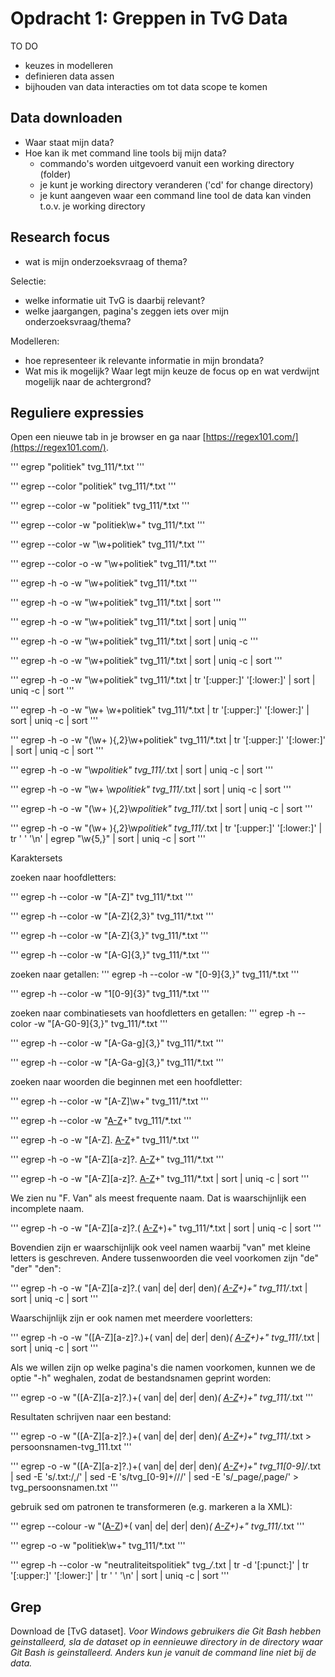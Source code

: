 # Opdracht 1: Greppen in TvG Data

TO DO

+ keuzes in modelleren
+ definieren data assen
+ bijhouden van data interacties om tot data scope te komen

## Data downloaden

+ Waar staat mijn data?
+ Hoe kan ik met command line tools bij mijn data?
    + commando's worden uitgevoerd vanuit een working directory (folder)
    + je kunt je working directory veranderen ('cd' for change directory)
    + je kunt  aangeven waar een command line tool de data kan vinden t.o.v. je working directory

## Research focus
- wat is mijn onderzoeksvraag of thema?

Selectie:
- welke informatie uit TvG is daarbij relevant?
- welke jaargangen, pagina's zeggen iets over mijn onderzoeksvraag/thema?

Modelleren:
- hoe representeer ik relevante informatie in mijn brondata? 
- Wat mis ik mogelijk? Waar legt mijn keuze de focus op en wat verdwijnt mogelijk naar de achtergrond?


## Reguliere expressies

Open een nieuwe tab in je browser en ga naar [https://regex101.com/](https://regex101.com/).

'''
egrep "politiek" tvg_111/*.txt
'''

'''
egrep --color "politiek" tvg_111/*.txt
'''

'''
egrep --color -w "politiek" tvg_111/*.txt
'''

'''
egrep --color -w "politiek\w+" tvg_111/*.txt
'''

'''
egrep --color -w "\w+politiek" tvg_111/*.txt
'''

'''
egrep --color -o -w "\w+politiek" tvg_111/*.txt
'''

'''
egrep -h -o -w "\w+politiek" tvg_111/*.txt
'''

'''
egrep -h -o -w "\w+politiek" tvg_111/*.txt | sort
'''

'''
egrep -h -o -w "\w+politiek" tvg_111/*.txt | sort | uniq
'''

'''
egrep -h -o -w "\w+politiek" tvg_111/*.txt | sort | uniq -c
'''

'''
egrep -h -o -w "\w+politiek" tvg_111/*.txt | sort | uniq -c | sort
'''

'''
egrep -h -o -w "\w+politiek" tvg_111/*.txt | tr '[:upper:]' '[:lower:]' | sort | uniq -c | sort
'''

'''
egrep -h -o -w "\w+ \w+politiek" tvg_111/*.txt | tr '[:upper:]' '[:lower:]' | sort | uniq -c | sort
'''

'''
egrep -h -o -w "(\w+ ){,2}\w+politiek" tvg_111/*.txt | tr '[:upper:]' '[:lower:]' | sort | uniq -c | sort
'''

'''
egrep -h -o -w "\w*politiek" tvg_111/*.txt | sort | uniq -c | sort
'''

'''
egrep -h -o -w "\w+ \w*politiek" tvg_111/*.txt | sort | uniq -c | sort
'''

'''
egrep -h -o -w "(\w+ ){,2}\w*politiek" tvg_111/*.txt | sort | uniq -c | sort
'''

'''
egrep -h -o -w "(\w+ ){,2}\w*politiek" tvg_111/*.txt | tr '[:upper:]' '[:lower:]' | tr ' ' '\n' | egrep "\w{5,}" | sort | uniq -c | sort
'''


Karaktersets

zoeken naar hoofdletters:

'''
egrep -h --color -w "[A-Z]" tvg_111/*.txt
'''

'''
egrep -h --color -w "[A-Z]{2,3}" tvg_111/*.txt
'''

'''
egrep -h --color -w "[A-Z]{3,}" tvg_111/*.txt
'''

'''
egrep -h --color -w "[A-G]{3,}" tvg_111/*.txt
'''

zoeken naar getallen:
'''
egrep -h --color -w "[0-9]{3,}" tvg_111/*.txt
'''

'''
egrep -h --color -w "1[0-9]{3}" tvg_111/*.txt
'''

zoeken naar combinatiesets van hoofdletters en getallen:
'''
egrep -h --color -w "[A-G0-9]{3,}" tvg_111/*.txt
'''

'''
egrep -h --color -w "[A-Ga-g]{3,}" tvg_111/*.txt
'''

'''
egrep -h --color -w "[A-Ga-g]{3,}" tvg_111/*.txt
'''

zoeken naar woorden die beginnen met een hoofdletter:

'''
egrep -h --color -w "[A-Z]\w+" tvg_111/*.txt
'''

'''
egrep -h --color -w "[A-Z](\w|-)+" tvg_111/*.txt
'''

'''
egrep -h -o -w "[A-Z]\. [A-Z](\w|-)+" tvg_111/*.txt
'''

'''
egrep -h -o -w "[A-Z][a-z]?\. [A-Z](\w|-)+" tvg_111/*.txt
'''

'''
egrep -h -o -w "[A-Z][a-z]?\. [A-Z](\w|-)+" tvg_111/*.txt | sort | uniq -c | sort
'''

We zien nu "F. Van" als meest frequente naam. Dat is waarschijnlijk een incomplete naam. 

'''
egrep -h -o -w "[A-Z][a-z]?\.( [A-Z](\w|-)+)+" tvg_111/*.txt | sort | uniq -c | sort
'''

Bovendien zijn er waarschijnlijk ook veel namen waarbij "van" met kleine letters is geschreven. Andere tussenwoorden die veel voorkomen zijn "de" "der" "den":

'''
egrep -h -o -w "[A-Z][a-z]?\.( van| de| der| den)*( [A-Z](\w|-)+)+" tvg_111/*.txt | sort | uniq -c | sort
'''

Waarschijnlijk zijn er ook namen met meerdere voorletters:

'''
egrep -h -o -w "([A-Z][a-z]?\.)+( van| de| der| den)*( [A-Z](\w|-)+)+" tvg_111/*.txt | sort | uniq -c | sort
'''

Als we willen zijn op welke pagina's die namen voorkomen, kunnen we de optie "-h" weghalen, zodat de bestandsnamen geprint worden:

'''
egrep -o -w "([A-Z][a-z]?\.)+( van| de| der| den)*( [A-Z](\w|-)+)+" tvg_111/*.txt
'''

Resultaten schrijven naar een bestand:

'''
egrep -o -w "([A-Z][a-z]?\.)+( van| de| der| den)*( [A-Z](\w|-)+)+" tvg_111/*.txt > persoonsnamen-tvg_111.txt
'''

'''
egrep -o -w "([A-Z][a-z]?\.)+( van| de| der| den)*( [A-Z](\w|-)+)+" tvg_11[0-9]/*.txt | sed -E 's/.txt:/,/' | sed -E 's/tvg_[0-9]+\///' | sed -E 's/_page/,page/' > tvg_persoonsnamen.txt
'''

gebruik sed om patronen te transformeren (e.g. markeren a la XML):



'''
egrep --colour -w "([A-Z](\.|\w+))+( van| de| der| den)*( [A-Z](\w|-)+)+" tvg_111/*.txt
'''

'''
egrep -o -w "politiek\w+" tvg_111/*.txt
'''


'''
egrep -h --color -w "neutraliteitspolitiek" tvg_*/*.txt | tr -d '[:punct:]' | tr '[:upper:]' '[:lower:]' | tr ' ' '\n' | sort | uniq -c | sort
'''



## Grep

Download de [TvG dataset]. *Voor Windows gebruikers die Git Bash hebben geinstalleerd, sla de dataset op in eennieuwe directory in de directory waar Git Bash is geinstalleerd. Anders kun je vanuit de command line niet bij de data.*

